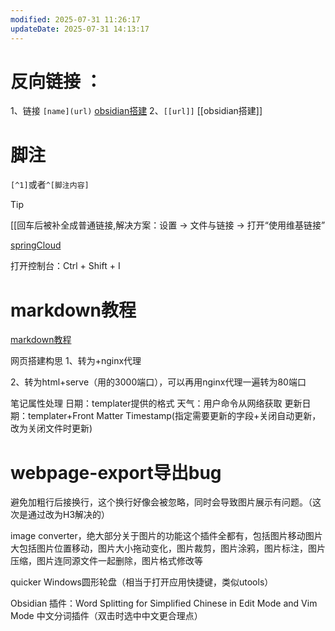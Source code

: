 ```yaml
---
modified: 2025-07-31 11:26:17
updateDate: 2025-07-31 14:13:17
---
```

# 反向链接 ：
1、链接 `[name](url)` [obsidian搭建](obsidian搭建.md)
2、`[[url]]` [[obsidian搭建]]

# 脚注
`[^1]`或者`^[脚注内容]`

>[!tip]
>[[回车后被补全成普通链接,解决方案：设置 → 文件与链接 → 打开“使用维基链接”


[springCloud](BigSea/后端/微服务/springCloud.md#After)

打开控制台：Ctrl + Shift + I

# markdown教程
[markdown教程](markdown教程.md)


网页搭建构思
1、转为+nginx代理

2、转为html+serve（用的3000端口），可以再用nginx代理一遍转为80端口



笔记属性处理
日期：templater提供的格式
天气：用户命令从网络获取
更新日期：templater+Front Matter Timestamp(指定需要更新的字段+关闭自动更新，改为关闭文件时更新)


# webpage-export导出bug
避免加粗行后接换行，这个换行好像会被忽略，同时会导致图片展示有问题。（这次是通过改为H3解决的）

image converter，绝大部分关于图片的功能这个插件全都有，包括图片移动图片大包括图片位置移动，图片大小拖动变化，图片裁剪，图片涂鸦，图片标注，图片压缩，图片连同源文件一起删除，图片格式修改等


quicker
Windows圆形轮盘（相当于打开应用快捷键，类似utools）



Obsidian 插件：Word Splitting for Simplified Chinese in Edit Mode and Vim Mode
中文分词插件（双击时选中中文更合理点）